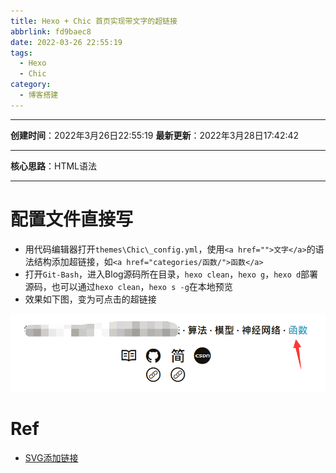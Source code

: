 ```yaml
---
title: Hexo + Chic 首页实现带文字的超链接
abbrlink: fd9baec8
date: 2022-03-26 22:55:19
tags:
  - Hexo
  - Chic
category:
  - 博客搭建
---
```


---

**创建时间**：2022年3月26日22:55:19
**最新更新**：2022年3月28日17:42:42


---

**核心思路**：HTML语法

---

# 配置文件直接写
* 用代码编辑器打开`themes\Chic\_config.yml`，使用`<a href="">文字</a>`的语法结构添加超链接，如`<a href="categories/函数/">函数</a>`
* 打开`Git-Bash`，进入Blog源码所在目录，`hexo clean`，`hexo g`，`hexo d`部署源码，也可以通过`hexo clean`，`hexo s -g`在本地预览
* 效果如下图，变为可点击的超链接

![image-20220330194738418](Hexo-Chic-首页实现带文字的超链接/image-20220330194738418.png)


# Ref
* [SVG添加链接](https://blog.csdn.net/fengda2870/article/details/78109610)
